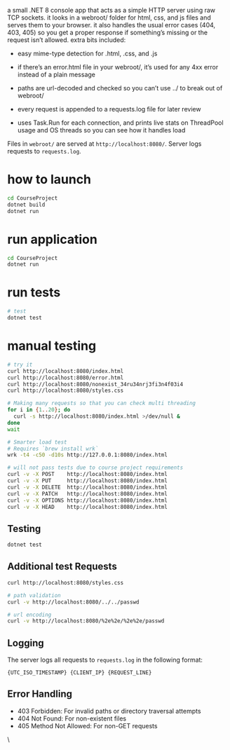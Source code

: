a small .NET 8 console app that acts as a simple HTTP server using raw TCP sockets. it looks in a webroot/ folder for html, css, and js files and serves them to your browser. it also handles the usual error cases (404, 403, 405) so you get a proper response if something’s missing or the request isn’t allowed. extra bits included:

- easy mime-type detection for .html, .css, and .js

- if there’s an error.html file in your webroot/, it’s used for any 4xx error instead of a plain message

- paths are url-decoded and checked so you can’t use ../ to break out of webroot/

- every request is appended to a requests.log file for later review

- uses Task.Run for each connection, and prints live stats on ThreadPool usage and OS threads so you can see how it handles load

Files in `webroot/` are served at `http://localhost:8080/`. Server logs requests to `requests.log`.

# how to launch

```bash
cd CourseProject
dotnet build
dotnet run
```

# run application

```bash
cd CourseProject
dotnet run
```

# run tests

```bash
# test
dotnet test
```

# manual testing

```bash
# try it
curl http://localhost:8080/index.html
curl http://localhost:8080/error.html
curl http://localhost:8080/nonexist_34ru34nrj3fi3n4f03i4
curl http://localhost:8080/styles.css

# Making many requests so that you can check multi threading
for i in {1..20}; do
  curl -s http://localhost:8080/index.html >/dev/null &
done
wait

# Smarter load test
# Requires `brew install wrk`
wrk -t4 -c50 -d10s http://127.0.0.1:8080/index.html
```

```bash
# will not pass tests due to course project requirements
curl -v -X POST    http://localhost:8080/index.html
curl -v -X PUT     http://localhost:8080/index.html
curl -v -X DELETE  http://localhost:8080/index.html
curl -v -X PATCH   http://localhost:8080/index.html
curl -v -X OPTIONS http://localhost:8080/index.html
curl -v -X HEAD    http://localhost:8080/index.html
```

## Testing

```bash
dotnet test
```

## Additional test Requests

```bash
curl http://localhost:8080/styles.css

# path validation
curl -v http://localhost:8080/../../passwd

# url encoding
curl -v http://localhost:8080/%2e%2e/%2e%2e/passwd
```

## Logging

The server logs all requests to `requests.log` in the following format:

```
{UTC_ISO_TIMESTAMP} {CLIENT_IP} {REQUEST_LINE}
```

## Error Handling

- 403 Forbidden: For invalid paths or directory traversal attempts
- 404 Not Found: For non-existent files
- 405 Method Not Allowed: For non-GET requests

\
